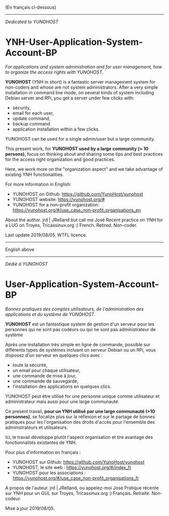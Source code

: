 (En français ci-dessous)
************************
*Dedicated to YUNOHOST*

# YNH-User-Application-System-Account-BP
*For applications and system administration and for user management, how to organize the access rights with YUNOHOST*.

**YUNOHOST** (YNH in short) is a fantastic server management system for non-coders and whose are not system administrators.
After a very simple installation in command line mode, on several kinds of system including Debian server and RPi, 
you get a server under few clicks with:
- security, 
- email for each user, 
- update command, 
- backup command
- application installation within a few clicks.

YUNOHOST can be used for a single admin/user but a large community.

This present work, for **YUNOHOST used by a large community (> 10 persons)**, focus on thinking about and sharing some tips and best practices for the access right organization and good practices.

Here, we work more on the "organization aspect" and we take advantage of existing YNH functionalities.

For more information in English:
- YUNOHOST on Github: https://github.com/YunoHost/yunohost
- YUNOHOST website: https://yunohost.org/#
- YUNOHOST for a non-profit organization: https://yunohost.org/#/use_case_non-profit_organisations_en

About the author.
jrd | JRelland but call me José
Recent practice on YNH for a LUG on Troyes, Tricassinux.org :)
French. Retired. Non-coder.

Last update 2019/08/05. WTFL licence.

---------------------------------------------------------------------------------------------------------------------------------------
English above
*************
*Dédié à YUNOHOST*

# User-Application-System-Account-BP
*Bonnes pratiques des comptes utilisateurs, de l'administration des applications et du système de YUNOHOST*.

**YUNOHOST** est un fantastique system de gestion d'un serveur pour les personnes qui ne sont pas codeurs ou qui ne sont pas administrateur de système 

Après une installation très simple en ligne de commande, possible sur différents types de systèmes incluant un serveur Debian ou un RPi, vous disposez d'un serveur en quelques clics avec :
- toute la sécurité,
- un email pour chaque utilisateur,
- une commande de mise à jour,
- une commande de sauvegarde,
- l'installation des applications en quelques clics.

YUNOHOST peut être utilisé for une personne unique comme utilisateur et administrateur mais aussi pour une large communauté.

Ce present travail, **pour un YNH utilisé par une large communauté (>10 personnes)**, se focalize plus sur la réflexion et sur le partage de bonnes pratiques pour les l'organisation des droits d'accès pour l'ensemble des administrateurs et utilisateurs.

Ici, le travail développe plutôt l'aspect organisation et tire avantage des fonctionnalités existantes de YNH.

Pour plus d'information en français :
- YUNOHOST sur Github: https://github.com/YunoHost/yunohost
- YUNOHOST, le site web : https://yunohost.org/#/index_fr 
- YUNOHOST pour les associations : https://yunohost.org/#/use_case_non-profit_organisations_fr

A propos de l'auteur. 
jrd | JRelland, ou appelez-moi José
Pratique récente sur YNH pour un GUL sur Troyes, Tricassinux.org :)
Français. Retraité. Non-codeur.

Mise à jour 2019/08/05.


